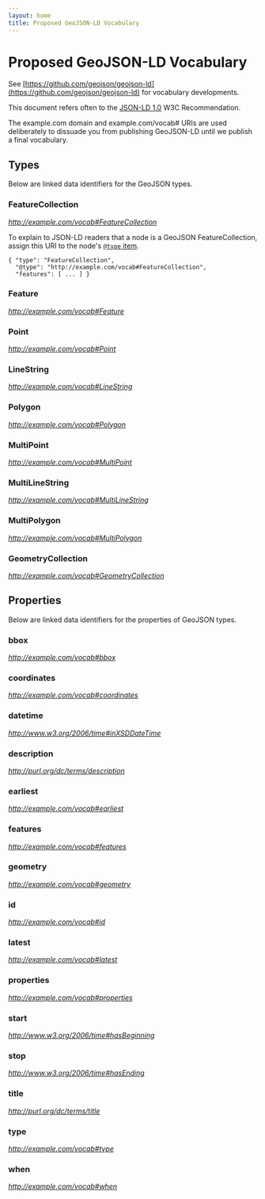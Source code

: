 ```yaml
---
layout: home
title: Proposed GeoJSON-LD Vocabulary
---
```


# Proposed GeoJSON-LD Vocabulary

See [https://github.com/geojson/geojson-ld](https://github.com/geojson/geojson-ld)
for vocabulary developments.

This document refers often to the [JSON-LD 1.0](http://www.w3.org/TR/json-ld/) W3C
Recommendation.

The example.com domain and example.com/vocab# URIs are used deliberately to 
dissuade you from publishing GeoJSON-LD until we publish a final vocabulary.

## Types

Below are linked data identifiers for the GeoJSON types.

### FeatureCollection

*http://example.com/vocab#FeatureCollection*

To explain to JSON-LD readers that a node is a GeoJSON FeatureCollection, assign
this URI to the node's [``@type`` item](http://www.w3.org/TR/json-ld/#specifying-the-type).

```
{ "type": "FeatureCollection",
  "@type": "http://example.com/vocab#FeatureCollection",
  "features": [ ... ] }
```

### Feature

*http://example.com/vocab#Feature*

### Point

*http://example.com/vocab#Point*

### LineString

*http://example.com/vocab#LineString*

### Polygon

*http://example.com/vocab#Polygon*

### MultiPoint

*http://example.com/vocab#MultiPoint*

### MultiLineString

*http://example.com/vocab#MultiLineString*

### MultiPolygon

*http://example.com/vocab#MultiPolygon*

### GeometryCollection

*http://example.com/vocab#GeometryCollection*

## Properties

Below are linked data identifiers for the properties of GeoJSON types.

### bbox

*http://example.com/vocab#bbox*

### coordinates

*http://example.com/vocab#coordinates*

### datetime

*http://www.w3.org/2006/time#inXSDDateTime*

### description

*http://purl.org/dc/terms/description*

### earliest

*http://example.com/vocab#earliest*

### features

*http://example.com/vocab#features*

### geometry

*http://example.com/vocab#geometry*

### id

*http://example.com/vocab#id*

### latest

*http://example.com/vocab#latest*

### properties

*http://example.com/vocab#properties*

### start

*http://www.w3.org/2006/time#hasBeginning*

### stop

*http://www.w3.org/2006/time#hasEnding*

### title

*http://purl.org/dc/terms/title*

### type

*http://example.com/vocab#type*

### when

*http://example.com/vocab#when*
